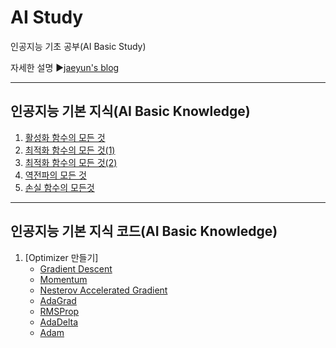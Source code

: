 # AI Study
인공지능 기초 공부(AI Basic Study)

자세한 설명
▶[jaeyun's blog](https://blog.naver.com/jaeyoon_95)

- - -
## 인공지능 기본 지식(AI Basic Knowledge)   

1. [활성화 함수의 모든 것](https://blog.naver.com/jaeyoon_95/222300238922)
2. [최적화 함수의 모든 것(1)](https://blog.naver.com/jaeyoon_95/222309856345)  
3. [최적화 함수의 모든 것(2)](https://blog.naver.com/jaeyoon_95/222310985691)  
4. [역전파의 모든 것](https://blog.naver.com/jaeyoon_95/222312189961)  
5. [손실 함수의 모든것](https://blog.naver.com/jaeyoon_95/222347177887)  

- - -
## 인공지능 기본 지식 코드(AI Basic Knowledge)   

1. [Optimizer 만들기]
	- [Gradient Descent](https://github.com/jaeyun95/AI-Study/blob/master/basic_knowledge/optimizer/gd.py)
	- [Momentum](https://github.com/jaeyun95/AI-Study/blob/master/basic_knowledge/optimizer/motentum.py)
	- [Nesterov Accelerated Gradient](https://github.com/jaeyun95/AI-Study/blob/master/basic_knowledge/optimizer/nag.py)
	- [AdaGrad](https://github.com/jaeyun95/AI-Study/blob/master/basic_knowledge/optimizer/adagrad.py)
	- [RMSProp](https://github.com/jaeyun95/AI-Study/blob/master/basic_knowledge/optimizer/rmsprop.py)
	- [AdaDelta](https://github.com/jaeyun95/AI-Study/blob/master/basic_knowledge/optimizer/adadelta.py)
	- [Adam](https://github.com/jaeyun95/AI-Study/blob/master/basic_knowledge/optimizer/adam.py)